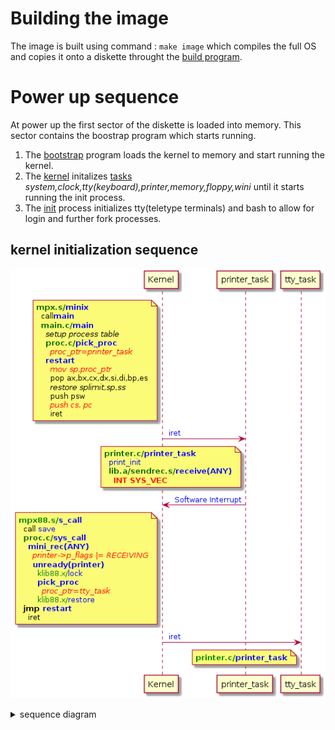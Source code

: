 # Building the image

The image is built using command : `make image` 
which compiles the full OS and copies it onto a diskette throught 
the [build program](/build).


# Power up sequence

At power up the first sector of the diskette is loaded into memory.
This sector contains the boostrap program which starts running.

1. The [bootstrap](/bootstrap) program loads the kernel to memory and start running the kernel.
1. The [kernel](/kernel_init) initalizes [tasks](#kernel-initialization-sequence) 
    *system,clock,tty(keyboard),printer,memory,floppy,wini* 
    until it starts running the init process.
1. The [init](/init) process initializes tty(teletype terminals) and bash to allow for login and further fork processes.


## kernel initialization sequence

![](figures/ker_init_sequence.png)

<details>
<summary>sequence diagram</summary>
    Sequence diagram of the kernel initialization stage
</details>

